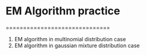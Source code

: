 # EM Algorithm practice
==============================

1. EM algorithm in multinomial distribution case
2. EM algorithm in gaussian mixture distribution case
